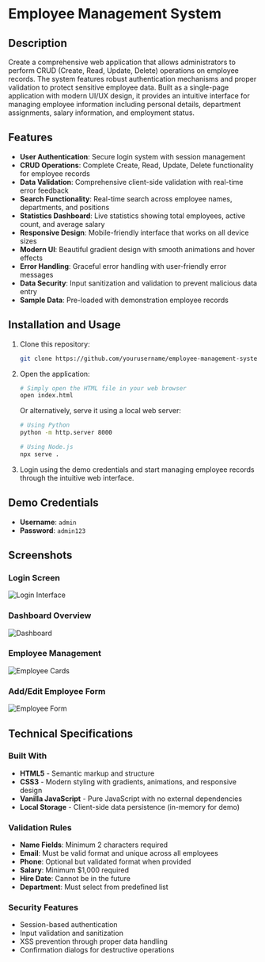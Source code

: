 # Employee Management System

## Description

Create a comprehensive web application that allows administrators to perform CRUD (Create, Read, Update, Delete) operations on employee records. The system features robust authentication mechanisms and proper validation to protect sensitive employee data. Built as a single-page application with modern UI/UX design, it provides an intuitive interface for managing employee information including personal details, department assignments, salary information, and employment status.

## Features

- **User Authentication**: Secure login system with session management
- **CRUD Operations**: Complete Create, Read, Update, Delete functionality for employee records
- **Data Validation**: Comprehensive client-side validation with real-time error feedback
- **Search Functionality**: Real-time search across employee names, departments, and positions
- **Statistics Dashboard**: Live statistics showing total employees, active count, and average salary
- **Responsive Design**: Mobile-friendly interface that works on all device sizes
- **Modern UI**: Beautiful gradient design with smooth animations and hover effects
- **Error Handling**: Graceful error handling with user-friendly error messages
- **Data Security**: Input sanitization and validation to prevent malicious data entry
- **Sample Data**: Pre-loaded with demonstration employee records

## Installation and Usage

1. Clone this repository:
   ```bash
   git clone https://github.com/yourusername/employee-management-system.git
   ```

2. Open the application:
   ```bash
   # Simply open the HTML file in your web browser
   open index.html
   ```
   Or alternatively, serve it using a local web server:
   ```bash
   # Using Python
   python -m http.server 8000
   
   # Using Node.js
   npx serve .
   ```

3. Login using the demo credentials and start managing employee records through the intuitive web interface.

## Demo Credentials

- **Username**: `admin`
- **Password**: `admin123`

## Screenshots

### Login Screen
![Login Interface](https://via.placeholder.com/800x400/667eea/ffffff?text=Secure+Login+Interface)

### Dashboard Overview
![Dashboard](https://via.placeholder.com/800x400/764ba2/ffffff?text=Employee+Dashboard+with+Statistics)

### Employee Management
![Employee Cards](https://via.placeholder.com/800x400/56ab2f/ffffff?text=Employee+Cards+with+CRUD+Operations)

### Add/Edit Employee Form
![Employee Form](https://via.placeholder.com/800x400/f093fb/ffffff?text=Employee+Form+with+Validation)

## Technical Specifications

### Built With
- **HTML5** - Semantic markup and structure
- **CSS3** - Modern styling with gradients, animations, and responsive design
- **Vanilla JavaScript** - Pure JavaScript with no external dependencies
- **Local Storage** - Client-side data persistence (in-memory for demo)

### Validation Rules
- **Name Fields**: Minimum 2 characters required
- **Email**: Must be valid format and unique across all employees
- **Phone**: Optional but validated format when provided
- **Salary**: Minimum $1,000 required
- **Hire Date**: Cannot be in the future
- **Department**: Must select from predefined list

### Security Features
- Session-based authentication
- Input validation and sanitization
- XSS prevention through proper data handling
- Confirmation dialogs for destructive operations
